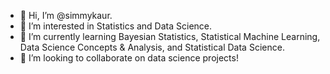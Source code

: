 - 👋 Hi, I’m @simmykaur. 
- 👀 I’m interested in Statistics and Data Science. 
- 🌱 I’m currently learning Bayesian Statistics, Statistical Machine Learning, Data Science Concepts & Analysis, and Statistical Data Science.
- 💞️ I’m looking to collaborate on data science projects! 

<!---
simmykaur/simmykaur is a ✨ special ✨ repository because its `README.md` (this file) appears on your GitHub profile.
You can click the Preview link to take a look at your changes.
--->
